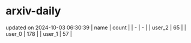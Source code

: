 # arxiv-daily
updated on 2024-10-03 06:30:39
| name | count |
| - | - |
| user_2 | 65 |
| user_0 | 178 |
| user_1 | 57 |
